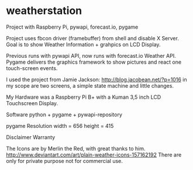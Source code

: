 # weatherstation
Project with Raspberry Pi, pywapi, forecast.io, pygame

Project uses fbcon driver (framebuffer) from shell and disable X Server.
Goal is to show Weather Information + grahpics on LCD Display.

Previous runs with pywapi API, now runs with forecast.io Weather API.
Pygame delivers the graphics framework to show pictures and react one touch-screen events.


I used the project from Jamie Jackson: http://blog.jacobean.net/?p=1016
in my scope are two screens, a simple state machine and little changes.


My Hardware was a Raspberry Pi B+ with a Kuman 3,5 inch LCD Touchscreen Display.


Software
python + pygame + pywapi-repository

pygame Resolution
width  = 656
height = 415


Disclaimer Warranty

The Icons are by Merlin the Red, with great thanks to him.
http://www.deviantart.com/art/plain-weather-icons-157162192
There are only for private purpose not for commercial use.
